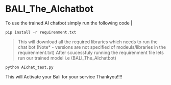 # BALI_The_AIchatbot
To use the trained AI chatbot simply run the following code |

```
pip install -r requirenment.txt
```

> This will download all the required libraries which needs to run the chat bot (Note* - versions are not specified of modeuls/libraries in the requirenment.txt)
After scucessfuly running the requirenment file lets run our trained model i.e (BALI_The_AIchatbot)

```
python AIchat_test.py
```

This will Activate your Bali for your service
Thankyou!!!!
